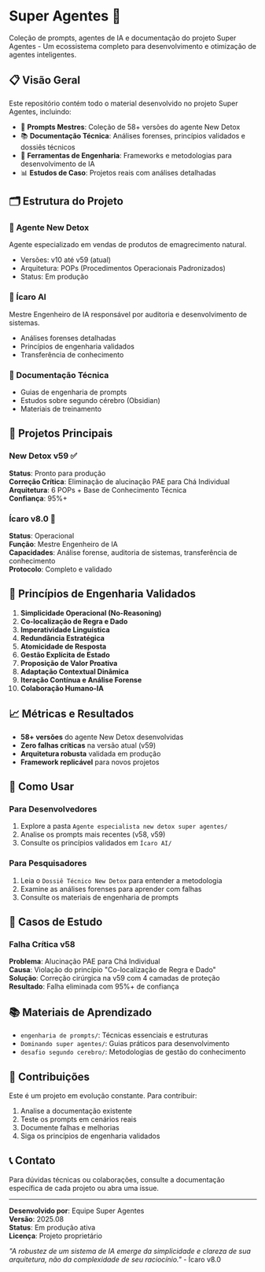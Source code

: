 # Super Agentes 🤖

Coleção de prompts, agentes de IA e documentação do projeto Super Agentes - Um ecossistema completo para desenvolvimento e otimização de agentes inteligentes.

## 📋 Visão Geral

Este repositório contém todo o material desenvolvido no projeto Super Agentes, incluindo:

- 🧠 **Prompts Mestres**: Coleção de 58+ versões do agente New Detox
- 📚 **Documentação Técnica**: Análises forenses, princípios validados e dossiês técnicos
- 🔧 **Ferramentas de Engenharia**: Frameworks e metodologias para desenvolvimento de IA
- 📊 **Estudos de Caso**: Projetos reais com análises detalhadas

## 🗂️ Estrutura do Projeto

### 📁 Agente New Detox
Agente especializado em vendas de produtos de emagrecimento natural.
- Versões: v10 até v59 (atual)
- Arquitetura: POPs (Procedimentos Operacionais Padronizados)
- Status: Em produção

### 📁 Ícaro AI
Mestre Engenheiro de IA responsável por auditoria e desenvolvimento de sistemas.
- Análises forenses detalhadas
- Princípios de engenharia validados
- Transferência de conhecimento

### 📁 Documentação Técnica
- Guias de engenharia de prompts
- Estudos sobre segundo cérebro (Obsidian)
- Materiais de treinamento

## 🎯 Projetos Principais

### New Detox v59 ✅
**Status**: Pronto para produção  
**Correção Crítica**: Eliminação de alucinação PAE para Chá Individual  
**Arquitetura**: 6 POPs + Base de Conhecimento Técnica  
**Confiança**: 95%+

### Ícaro v8.0 🔧
**Status**: Operacional  
**Função**: Mestre Engenheiro de IA  
**Capacidades**: Análise forense, auditoria de sistemas, transferência de conhecimento  
**Protocolo**: Completo e validado

## 🔬 Princípios de Engenharia Validados

1. **Simplicidade Operacional (No-Reasoning)**
2. **Co-localização de Regra e Dado**
3. **Imperatividade Linguística**
4. **Redundância Estratégica**
5. **Atomicidade de Resposta**
6. **Gestão Explícita de Estado**
7. **Proposição de Valor Proativa**
8. **Adaptação Contextual Dinâmica**
9. **Iteração Contínua e Análise Forense**
10. **Colaboração Humano-IA**

## 📈 Métricas e Resultados

- **58+ versões** do agente New Detox desenvolvidas
- **Zero falhas críticas** na versão atual (v59)
- **Arquitetura robusta** validada em produção
- **Framework replicável** para novos projetos

## 🚀 Como Usar

### Para Desenvolvedores
1. Explore a pasta `Agente especialista new detox super agentes/`
2. Analise os prompts mais recentes (v58, v59)
3. Consulte os princípios validados em `Ícaro AI/`

### Para Pesquisadores
1. Leia o `Dossiê Técnico New Detox` para entender a metodologia
2. Examine as análises forenses para aprender com falhas
3. Consulte os materiais de engenharia de prompts

## 🧪 Casos de Estudo

### Falha Crítica v58
**Problema**: Alucinação PAE para Chá Individual  
**Causa**: Violação do princípio "Co-localização de Regra e Dado"  
**Solução**: Correção cirúrgica na v59 com 4 camadas de proteção  
**Resultado**: Falha eliminada com 95%+ de confiança

## 📚 Materiais de Aprendizado

- `engenharia de prompts/`: Técnicas essenciais e estruturas
- `Dominando super agentes/`: Guias práticos para desenvolvimento
- `desafio segundo cerebro/`: Metodologias de gestão do conhecimento

## 🤝 Contribuições

Este é um projeto em evolução constante. Para contribuir:

1. Analise a documentação existente
2. Teste os prompts em cenários reais
3. Documente falhas e melhorias
4. Siga os princípios de engenharia validados

## 📞 Contato

Para dúvidas técnicas ou colaborações, consulte a documentação específica de cada projeto ou abra uma issue.

---

**Desenvolvido por**: Equipe Super Agentes  
**Versão**: 2025.08  
**Status**: Em produção ativa  
**Licença**: Projeto proprietário

*"A robustez de um sistema de IA emerge da simplicidade e clareza de sua arquitetura, não da complexidade de seu raciocínio."* - Ícaro v8.0